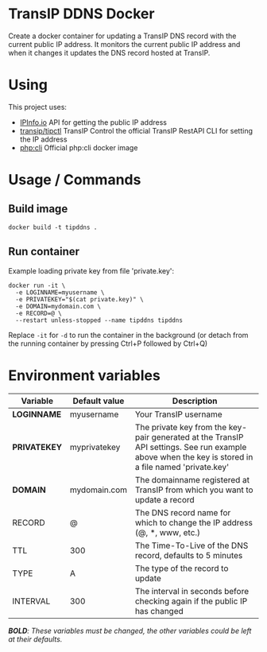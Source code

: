 # TransIP DDNS Docker

Create a docker container for updating a TransIP DNS record with the current public IP address.
It monitors the current public IP address and when it changes it updates the DNS record hosted at TransIP.


# Using

This project uses:
- [IPInfo.io](https://ipinfo.io/) API for getting the public IP address
- [transip/tipctl](https://github.com/transip/tipctl) TransIP Control the official TransIP RestAPI CLI for setting the IP address
- [php:cli](https://hub.docker.com/_/php/) Official php:cli docker image


# Usage / Commands

## Build image

`docker build -t tipddns .`

## Run container

Example loading private key from file 'private.key':
```
docker run -it \
  -e LOGINNAME=myusername \
  -e PRIVATEKEY="$(cat private.key)" \
  -e DOMAIN=mydomain.com \
  -e RECORD=@ \
  --restart unless-stopped --name tipddns tipddns
```
Replace `-it` for `-d` to run the container in the background (or detach from the running container by pressing Ctrl+P followed by Ctrl+Q)


# Environment variables

Variable | Default value | Description
--|--|--
**LOGINNAME** | myusername | Your TransIP username
**PRIVATEKEY** | myprivatekey | The private key from the key-pair generated at the TransIP API settings. See run example above when the key is stored in a file named 'private.key'
**DOMAIN** | mydomain.com | The domainname registered at TransIP from which you want to update a record
RECORD | @ | The DNS record name for which to change the IP address (@, *, www, etc.)
TTL | 300 | The Time-To-Live of the DNS record, defaults to 5 minutes
TYPE | A | The type of the record to update
INTERVAL | 300 | The interval in seconds before checking again if the public IP has changed

***BOLD**: These variables must be changed, the other variables could be left at their defaults.*
